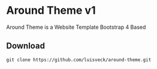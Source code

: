 # Around Theme v1
Around Theme is a Website Template Bootstrap 4 Based

## Download

```
git clone https://github.com/luisveck/around-theme.git

```